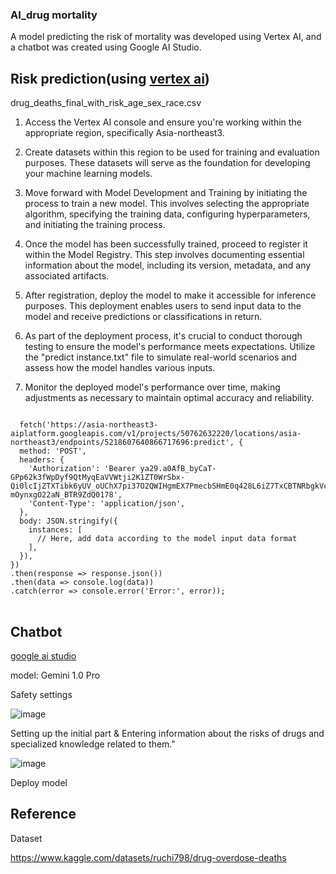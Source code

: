 ### AI_drug mortality

A model predicting the risk of mortality was developed using Vertex AI, and a chatbot was created using Google AI Studio.

## Risk prediction(using [vertex ai](https://cloud.google.com/vertex-ai?hl=ko))

drug_deaths_final_with_risk_age_sex_race.csv

1. Access the Vertex AI console and ensure you're working within the appropriate region, specifically Asia-northeast3.

2. Create datasets within this region to be used for training and evaluation purposes. These datasets will serve as the foundation for developing your machine learning models.

3. Move forward with Model Development and Training by initiating the process to train a new model. This involves selecting the appropriate algorithm, specifying the training data, configuring hyperparameters, and initiating the training process.

4. Once the model has been successfully trained, proceed to register it within the Model Registry. This step involves documenting essential information about the model, including its version, metadata, and any associated artifacts.

5. After registration, deploy the model to make it accessible for inference purposes. This deployment enables users to send input data to the model and receive predictions or classifications in return.

6. As part of the deployment process, it's crucial to conduct thorough testing to ensure the model's performance meets expectations. Utilize the "predict instance.txt" file to simulate real-world scenarios and assess how the model handles various inputs.

7. Monitor the deployed model's performance over time, making adjustments as necessary to maintain optimal accuracy and reliability.

<pre>
<code>
  fetch('https://asia-northeast3-aiplatform.googleapis.com/v1/projects/50762632220/locations/asia-northeast3/endpoints/5218607640866717696:predict', {
  method: 'POST',
  headers: {
    'Authorization': 'Bearer ya29.a0AfB_byCaT-GPp62k3fWpDyf9QtMyqEaVVWtji2K1ZT0WrSbx-Qi0lcIjZTXTibk6yUV_oUChX7pi37O2QWIHgmEX7PmecbSHmE0q428L6iZ7TxCBTNRbgkVctR_EtqrAaHS8FDC0yRmK3PIzFFaTKeYJmg1CIMZLIos600GS9qMaCgYKAYMSARMSFQHGX2MiUB-mOynxgO22aN_BTR9ZdQ0178',
    'Content-Type': 'application/json',
  },
  body: JSON.stringify({
    instances: [
      // Here, add data according to the model input data format
    ],
  }),
})
.then(response => response.json())
.then(data => console.log(data))
.catch(error => console.error('Error:', error));
</code>
</pre>


## Chatbot

[google ai studio](https://ai.google.dev)

model: Gemini 1.0 Pro

Safety settings

![image](https://github.com/lym11020/Solution-challenge_AI/assets/124680236/82aa13de-8a98-4459-be59-d50c66964400)

Setting up the initial part & Entering information about the risks of drugs and specialized knowledge related to them."

![image](https://github.com/lym11020/Solution-challenge_AI/assets/124680236/66948032-a322-4502-9d2a-3ca7c7a797da)


Deploy model



## Reference

Dataset

https://www.kaggle.com/datasets/ruchi798/drug-overdose-deaths
